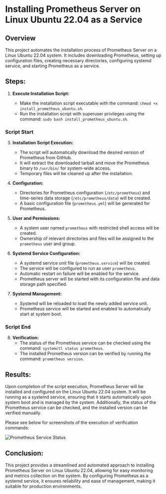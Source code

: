 # Installing Prometheus Server on Linux Ubuntu 22.04 as a Service

## Overview
This project automates the installation process of Prometheus Server on a Linux Ubuntu 22.04 system. It includes downloading Prometheus, setting up configuration files, creating necessary directories, configuring systemd service, and starting Prometheus as a service.

## Steps:

1. **Execute Installation Script:**
  
   - Make the installation script executable with the command: `chmod +x install_prometheus_ubuntu.sh`.
   - Run the installation script with superuser privileges using the command: `sudo bash install_prometheus_ubuntu.sh`.

 ### Script Start
3. **Installation Script Execution:**
   - The script will automatically download the desired version of Prometheus from GitHub.
   - It will extract the downloaded tarball and move the Prometheus binary to `/usr/bin/` for system-wide access.
   - Temporary files will be cleaned up after the installation.

4. **Configuration:**
   - Directories for Prometheus configuration (`/etc/prometheus`) and time-series data storage (`/etc/prometheus/data`) will be created.
   - A basic configuration file (`prometheus.yml`) will be generated for Prometheus.

5. **User and Permissions:**
   - A system user named `prometheus` with restricted shell access will be created.
   - Ownership of relevant directories and files will be assigned to the `prometheus` user and group.

6. **Systemd Service Configuration:**
   - A systemd service unit file (`prometheus.service`) will be created.
   - The service will be configured to run as user `prometheus`.
   - Automatic restart on failure will be enabled for the service.
   - Prometheus server will be started with its configuration file and data storage path specified.

7. **Systemd Management:**
   - Systemd will be reloaded to load the newly added service unit.
   - Prometheus service will be started and enabled to automatically start at system boot.
 ### Script End

8. **Verification:**
   - The status of the Prometheus service can be checked using the command: `systemctl status prometheus`.
   - The installed Prometheus version can be verified by running the command: `prometheus version`.

## Results:
Upon completion of the script execution, Prometheus Server will be installed and configured on the Linux Ubuntu 22.04 system. It will be running as a systemd service, ensuring that it starts automatically upon system boot and is managed by the system. Additionally, the status of the Prometheus service can be checked, and the installed version can be verified manually.

Please see below for screenshots of the execution of verification commands:

![Prometheus Service Status](https://github.com/DimitryZH/installing-prometheus-server/assets/146372946/bc95ee53-b52a-4ff0-914c-8fa6cf0a5720)

## Conclusion:
This project provides a streamlined and automated approach to installing Prometheus Server on Linux Ubuntu 22.04, allowing for easy monitoring and metrics collection on the system. By configuring Prometheus as a systemd service, it ensures reliability and ease of management, making it suitable for production environments.
